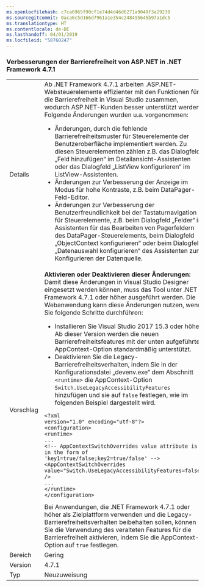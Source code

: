 ```yaml
---
ms.openlocfilehash: c7ca6965f90cf1e74d4d46d6271a9049f3a29230
ms.sourcegitcommit: 0aca6c5d166d7961a1e354c248495645b97a1dc5
ms.translationtype: HT
ms.contentlocale: de-DE
ms.lasthandoff: 04/01/2019
ms.locfileid: "58760247"
---
```

### <a name="aspnet-accessibility-improvements-in-net-framework-471"></a>Verbesserungen der Barrierefreiheit von ASP.NET in .NET Framework 4.7.1

|   |   |
|---|---|
|Details|Ab .NET Framework 4.7.1 arbeiten .ASP.NET-Websteuerelemente effizienter mit den Funktionen für die Barrierefreiheit in Visual Studio zusammen, wodurch ASP.NET-Kunden besser unterstützt werden.  Folgende Änderungen wurden u.a. vorgenommen:<ul><li>Änderungen, durch die fehlende Barrierefreiheitsmuster für Steuerelemente der Benutzeroberfläche implementiert werden. Zu diesen Steuerelementen zählen z.B. das Dialogfeld „Feld hinzufügen“ im Detailansicht-Assistenten oder das Dialogfeld „ListView konfigurieren“ im ListView-Assistenten.</li><li>Änderungen zur Verbesserung der Anzeige im Modus für hohe Kontraste, z.B. beim DataPager-Feld-Editor.</li><li>Änderungen zur Verbesserung der Benutzerfreundlichkeit bei der Tastaturnavigation für Steuerelemente, z.B. beim Dialogfeld „Felder“ im Assistenten für das Bearbeiten von Pagerfeldern des DataPager-Steuerelements, beim Dialogfeld „ObjectContext konfigurieren“ oder beim Dialogfeld „Datenauswahl konfigurieren“ des Assistenten zum Konfigurieren der Datenquelle.</li></ul>|
|Vorschlag|<strong>Aktivieren oder Deaktivieren dieser Änderungen:</strong> Damit diese Änderungen in Visual Studio Designer eingesetzt werden können, muss das Tool unter .NET Framework 4.7.1 oder höher ausgeführt werden. Die Webanwendung kann diese Änderungen nutzen, wenn Sie folgende Schritte durchführen:<ul><li>Installieren Sie Visual Studio 2017 15.3 oder höher. Ab dieser Version werden die neuen Barrierefreiheitsfeatures mit der unten aufgeführten AppContext-Option standardmäßig unterstützt.</li><li>Deaktivieren Sie die Legacy-Barrierefreiheitsverhalten, indem Sie in der Konfigurationsdatei „devenv.exe“ dem Abschnitt <code>&lt;runtime&gt;</code> die AppContext-Option <code>Switch.UseLegacyAccessibilityFeatures</code> hinzufügen und sie auf <code>false</code> festlegen, wie im folgenden Beispiel dargestellt wird.</li></ul><pre><code class="lang-xml">&lt;?xml version=&quot;1.0&quot; encoding=&quot;utf-8&quot;?&gt;&#13;&#10;&lt;configuration&gt;&#13;&#10;&lt;runtime&gt;&#13;&#10;...&#13;&#10;&lt;!-- AppContextSwitchOverrides value attribute is in the form of &#39;key1=true/false;key2=true/false&#39;  --&gt;&#13;&#10;&lt;AppContextSwitchOverrides value=&quot;Switch.UseLegacyAccessibilityFeatures=false&quot; /&gt;&#13;&#10;...&#13;&#10;&lt;/runtime&gt;&#13;&#10;&lt;/configuration&gt;&#13;&#10;</code></pre>Bei Anwendungen, die .NET Framework 4.7.1 oder höher als Zielplattform verwenden und die Legacy-Barrierefreiheitsverhalten beibehalten sollen, können Sie die Verwendung des veralteten Features für die Barrierefreiheit aktivieren, indem Sie die AppContext-Option auf <code>true</code> festlegen.|
|Bereich|Gering|
|Version|4.7.1|
|Typ|Neuzuweisung|

